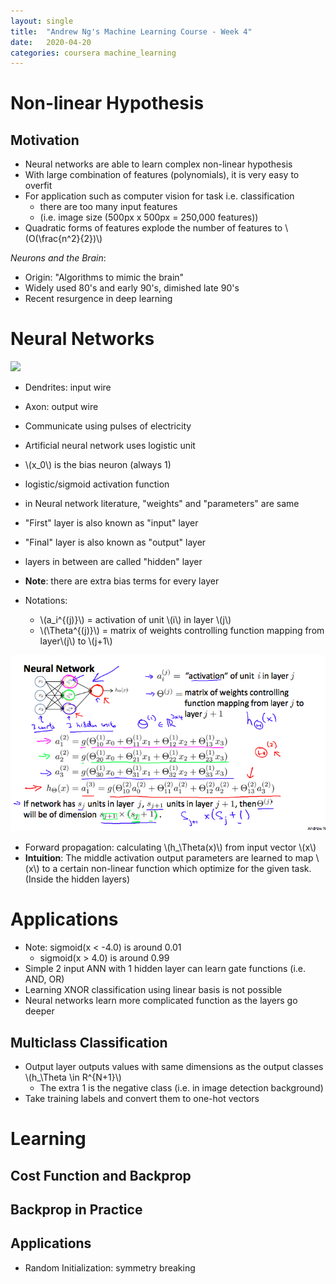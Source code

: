 ```yaml
---
layout: single
title:  "Andrew Ng's Machine Learning Course - Week 4"
date:   2020-04-20
categories: coursera machine_learning
---
```

# Non-linear Hypothesis

## Motivation
- Neural networks are able to learn complex non-linear hypothesis
- With large combination of features (polynomials), it is very easy to overfit
- For application such as computer vision for task i.e. classification
  - there are too many input features
  - (i.e. image size (500px x 500px = 250,000 features))
- Quadratic forms of features explode the number of features to \\(O(\frac{n^2}{2})\\)

*Neurons and the Brain*:
- Origin: "Algorithms to mimic the brain"
- Widely used 80's and early 90's, dimished late 90's
- Recent resurgence in deep learning

# Neural Networks
![](https://cdn.hswstatic.com/gif/brain-neuron-a.gif)
- Dendrites: input wire
- Axon: output wire
- Communicate using pulses of electricity
- Artificial neural network uses logistic unit

- \\(x_0\\) is the bias neuron (always 1)
- logistic/sigmoid activation function
- in Neural network literature, "weights" and "parameters" are same
- "First" layer is also known as "input" layer
- "Final" layer is also known as "output" layer
- layers in between are called "hidden" layer
- **Note**: there are extra bias terms for every layer
- Notations:
  - \\(a_i^{(j)}\\) = activation of unit \\(i\\) in layer \\(j\\)
  - \\(\Theta^{(j)}\\) = matrix of weights controlling function mapping from layer\\(j\\) to \\(j+1\\)

![](/assets/images/ann.png)

- Forward propagation: calculating \\(h_\Theta(x)\\) from input vector \\(x\\)
- **Intuition**: The middle activation output parameters are learned to map \\(x\\) to a certain non-linear function which optimize for the given task. (Inside the hidden layers)

# Applications
- Note: sigmoid(x < -4.0) is around 0.01
  - sigmoid(x > 4.0) is around 0.99
- Simple 2 input ANN with 1 hidden layer can learn gate functions (i.e. AND, OR)
- Learning XNOR classification using linear basis is not possible
- Neural networks learn more complicated function as the layers go deeper

## Multiclass Classification
- Output layer outputs values with same dimensions as the output classes \\(h_\Theta \in R^{N+1}\\)
  - The extra 1 is the negative class (i.e. in image detection background)
- Take training labels and convert them to one-hot vectors

# Learning

## Cost Function and Backprop

## Backprop in Practice

## Applications 
- Random Initialization: symmetry breaking
